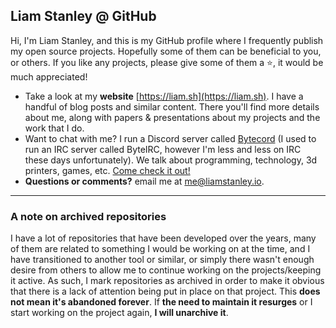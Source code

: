 ## Liam Stanley @ GitHub

Hi, I'm Liam Stanley, and this is my GitHub profile where I frequently publish my open source projects. Hopefully some
of them can be beneficial to you, or others. If you like any projects, please give some of them a :star:, it would be
much appreciated!

* Take a look at my **website** [https://liam.sh](https://liam.sh). I have a handful of blog posts and similar content.
There you'll find more details about me, along with papers & presentations about my projects and the work that I do.
* Want to chat with me? I run a Discord server called [Bytecord](https://liam.sh/chat) (I used to run an IRC server
called ByteIRC, however I'm less and less on IRC these days unfortunately). We talk about programming, technology,
3d printers, games, etc. [Come check it out!](https://liam.sh/chat)
* **Questions or comments?** email me at [me@liamstanley.io](mailto:me@liamstanley.io).

----------------------------------------------------------------
### A note on archived repositories
I have a lot of repositories that have been developed over the years, many of them are related to something I would be
working on at the time, and I have transitioned to another tool or similar, or simply there wasn't enough desire from
others to allow me to continue working on the projects/keeping it active. As such, I mark repositories as archived in
order to make it obvious that there is a lack of attention being put in place on that project. This **does not mean it's
abandoned forever**. If **the need to maintain it resurges** or I start working on the project again, **I will
unarchive it**.
